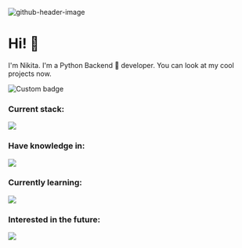 ![github-header-image](https://github.com/user-attachments/assets/d70bdd21-d10b-4d79-808a-fa92d4966e7a)

# Hi! 🤗

I'm Nikita. I'm a Python Backend 🐍 developer. You can look at my cool projects now.
<!---
![Anurag's GitHub stats](https://github-readme-stats.vercel.app/api?username=crawlic-stud&theme=dark&show_icons=true&&hide=issues,prs&card_width=110&show_icons=true&custom_title=My%20wonderful%20stats!&hide_border=true)

[![Top Langs](https://github-readme-stats.vercel.app/api/top-langs/?username=crawlic-stud&hide=javascript,css,html&theme=dark&custom_title=My%20life%20choices%20...&card_width=355&hide_border=true)](https://github.com/anuraghazra/github-readme-stats)
-->

<img href="https://codetime.dev" alt="Custom badge" src="https://img.shields.io/endpoint?style=flat&url=https%3A%2F%2Fapi.codetime.dev%2Fshield%3Fid%3D23821%26project%3D%26in%3D0">
<!--
<img align="right" src="https://media.giphy.com/media/v1.Y2lkPTc5MGI3NjExeWxqenRpbHI1dGEyNWZ6NTNnMzh3cjhkZjBoMXlkdWd3YzZqeGkxdCZlcD12MV9pbnRlcm5hbF9naWZfYnlfaWQmY3Q9Zw/26u6dSXlubrUDjWx2/giphy.gif" alt="gif" width="480" style="border-radius: 5px">
-->

### Current stack:
<img align="up" src="https://skillicons.dev/icons?i=python,fastapi,postgres,mongodb,redis,kafka,s3"/><br>

### Have knowledge in:

<img align="up" src="https://skillicons.dev/icons?i=javascript,html,css,flask,django,cpp,cs,bash,nginx,docker,linux"/><br>

### Currently learning:

<img align="up" src="https://skillicons.dev/icons?i=rust,go"/><br>

### Interested in the future:

<img align="up" src="https://skillicons.dev/icons?i=react,htmx,vim"/><br>

